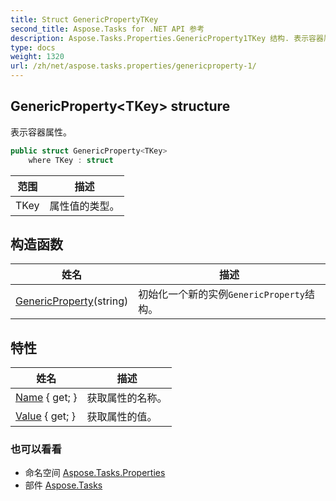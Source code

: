 ```yaml
---
title: Struct GenericPropertyTKey
second_title: Aspose.Tasks for .NET API 参考
description: Aspose.Tasks.Properties.GenericProperty1TKey 结构. 表示容器属性
type: docs
weight: 1320
url: /zh/net/aspose.tasks.properties/genericproperty-1/
---
```

## GenericProperty&lt;TKey&gt; structure

表示容器属性。

```csharp
public struct GenericProperty<TKey>
    where TKey : struct
```

| 范围 | 描述 |
| --- | --- |
| TKey | 属性值的类型。 |

## 构造函数

| 姓名 | 描述 |
| --- | --- |
| [GenericProperty](genericproperty/)(string) | 初始化一个新的实例`GenericProperty`结构。 |

## 特性

| 姓名 | 描述 |
| --- | --- |
| [Name](../../aspose.tasks.properties/genericproperty-1/name/) { get; } | 获取属性的名称。 |
| [Value](../../aspose.tasks.properties/genericproperty-1/value/) { get; } | 获取属性的值。 |

### 也可以看看

* 命名空间 [Aspose.Tasks.Properties](../../aspose.tasks.properties/)
* 部件 [Aspose.Tasks](../../)


